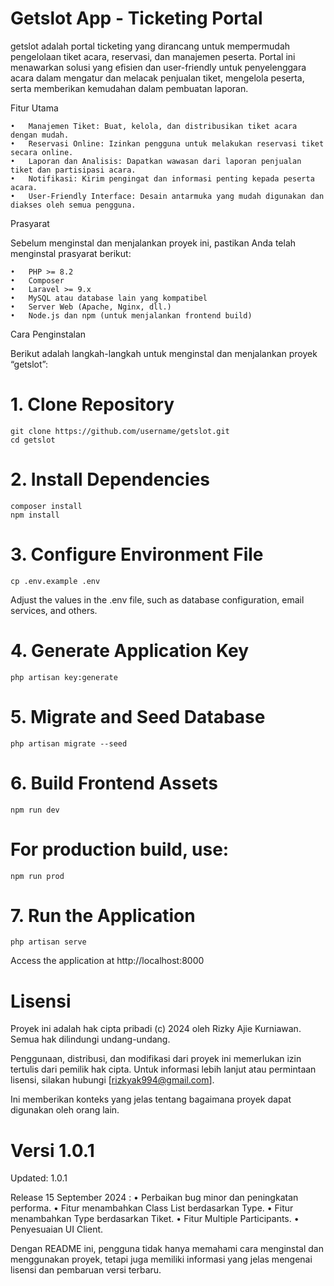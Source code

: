 # Getslot App - Ticketing Portal

getslot adalah portal ticketing yang dirancang untuk mempermudah pengelolaan tiket acara, reservasi, dan manajemen peserta. Portal ini menawarkan solusi yang efisien dan user-friendly untuk penyelenggara acara dalam mengatur dan melacak penjualan tiket, mengelola peserta, serta memberikan kemudahan dalam pembuatan laporan.

Fitur Utama

	•	Manajemen Tiket: Buat, kelola, dan distribusikan tiket acara dengan mudah.
	•	Reservasi Online: Izinkan pengguna untuk melakukan reservasi tiket secara online.
	•	Laporan dan Analisis: Dapatkan wawasan dari laporan penjualan tiket dan partisipasi acara.
	•	Notifikasi: Kirim pengingat dan informasi penting kepada peserta acara.
	•	User-Friendly Interface: Desain antarmuka yang mudah digunakan dan diakses oleh semua pengguna.

Prasyarat

Sebelum menginstal dan menjalankan proyek ini, pastikan Anda telah menginstal prasyarat berikut:

	•	PHP >= 8.2
	•	Composer
	•	Laravel >= 9.x
	•	MySQL atau database lain yang kompatibel
	•	Server Web (Apache, Nginx, dll.)
	•	Node.js dan npm (untuk menjalankan frontend build)

Cara Penginstalan

Berikut adalah langkah-langkah untuk menginstal dan menjalankan proyek “getslot”:


# 1. Clone Repository
```
git clone https://github.com/username/getslot.git
cd getslot
```


# 2. Install Dependencies
```
composer install
npm install
```

# 3. Configure Environment File
```
cp .env.example .env
```

Adjust the values in the .env file, such as database configuration, email services, and others.

# 4. Generate Application Key
```
php artisan key:generate
```

# 5. Migrate and Seed Database
```
php artisan migrate --seed
```

# 6. Build Frontend Assets
```
npm run dev
```

# For production build, use:
```
npm run prod
```

# 7. Run the Application
```
php artisan serve
```

Access the application at http://localhost:8000

# Lisensi

Proyek ini adalah hak cipta pribadi (c) 2024 oleh Rizky Ajie Kurniawan. Semua hak dilindungi undang-undang.

Penggunaan, distribusi, dan modifikasi dari proyek ini memerlukan izin tertulis dari pemilik hak cipta. Untuk informasi lebih lanjut atau permintaan lisensi, silakan hubungi [rizkyak994@gmail.com].

Ini memberikan konteks yang jelas tentang bagaimana proyek dapat digunakan oleh orang lain.

# Versi 1.0.1

Updated: 1.0.1

Release 15 September 2024 :
	•	Perbaikan bug minor dan peningkatan performa.
	•	Fitur menambahkan Class List berdasarkan Type.
	•	Fitur menambahkan Type berdasarkan Tiket.
	•	Fitur Multiple Participants.
	•	Penyesuaian UI Client.

Dengan README ini, pengguna tidak hanya memahami cara menginstal dan menggunakan proyek, tetapi juga memiliki informasi yang jelas mengenai lisensi dan pembaruan versi terbaru.


